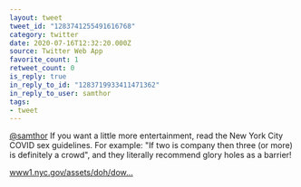 ```yaml
---
layout: tweet
tweet_id: "1283741255491616768"
category: twitter
date: 2020-07-16T12:32:20.000Z
source: Twitter Web App
favorite_count: 1
retweet_count: 0
is_reply: true
in_reply_to_id: "1283719933411471362"
in_reply_to_user: samthor
tags:
- tweet
---
```


[@samthor](https://twitter.com/@samthor) If you want a little more entertainment, read the New York City COVID sex guidelines. For example: "If two is company then three (or more) is definitely a crowd", and they literally recommend glory holes as a barrier!

[www1.nyc.gov/assets/doh/dow…](https://www1.nyc.gov/assets/doh/downloads/pdf/imm/covid-sex-guidance.pdf)
